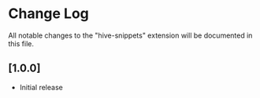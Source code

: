 # Change Log

All notable changes to the "hive-snippets" extension will be documented in this file.

## [1.0.0]

- Initial release
